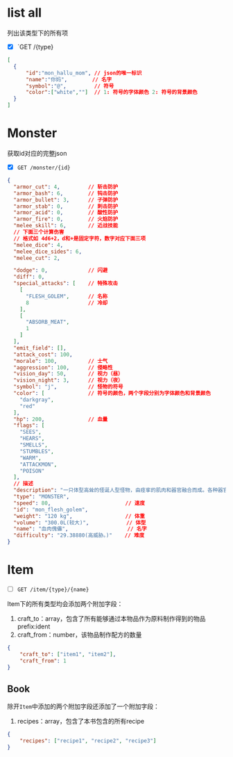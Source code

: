 # list all
列出该类型下的所有项
- [x] `GET /{type}
```json
[
  {
      "id":"mon_hallu_mom", // json的唯一标识
      "name":"你妈",		  // 名字
      "symbol":"@",         // 符号
      "color":["white",""]  // 1: 符号的字体颜色 2: 符号的背景颜色
  }
]
```

# Monster
获取id对应的完整json
- [x] `GET /monster/{id}`
```json
{
  "armor_cut": 4,         // 斩击防护
  "armor_bash": 6,        // 钝击防护
  "armor_bullet": 3,      // 子弹防护
  "armor_stab": 0,        // 刺击防护
  "armor_acid": 0,        // 酸性防护
  "armor_fire": 0,        // 火焰防护
  "melee_skill": 6,       // 近战技能
  // 下面三个计算伤害
  // 格式如 4d6+2，d和+是固定字符，数字对应下面三项
  "melee_dice": 4,        
  "melee_dice_sides": 6,
  "melee_cut": 2,

  "dodge": 0,             // 闪避
  "diff": 0,
  "special_attacks": [    // 特殊攻击
    [
      "FLESH_GOLEM",      // 名称
      8                   // 冷却
    ],
    [
      "ABSORB_MEAT",
      1
    ]
  ],
  "emit_field": [],
  "attack_cost": 100,
  "morale": 100,          // 士气
  "aggression": 100,      // 侵略性
  "vision_day": 50,       // 视力（昼）
  "vision_night": 3,      // 视力（夜）
  "symbol": "j",          // 怪物的符号
  "color": [              // 符号的颜色，两个字段分别为字体颜色和背景颜色
    "darkgray",
    "red"
  ],
  "hp": 200,              // 血量
  "flags": [
    "SEES",
    "HEARS",
    "SMELLS",
    "STUMBLES",
    "WARM",
    "ATTACKMON",
    "POISON"
  ],
  // 描述
  "description": "一只体型高耸的怪诞人型怪物，由痉挛的肌肉和器官融合而成。各种器官从它笨重的身体上脱落，但马上就重新被其躯体吸收。",
  "type": "MONSTER",
  "speed": 80,                        // 速度
  "id": "mon_flesh_golem",          
  "weight": "120 kg",                 // 体重
  "volume": "300.0L(较大)",            // 体型
  "name": "血肉傀儡",                   // 名字
  "difficulty": "29.38880(高威胁。)"    // 难度
}
```

# Item

- [ ] `GET /item/{type}/{name}`

Item下的所有类型均会添加两个附加字段：

1.  craft_to：array，包含了所有能够通过本物品作为原料制作得到的物品prefix:ident
2.  craft_from：number，该物品制作配方的数量

```json
{
    "craft_to": ["item1", "item2"],
    "craft_from": 1
}
```

## Book

除开`Item`中添加的两个附加字段还添加了一个附加字段：

1.  recipes：array，包含了本书包含的所有recipe

```json
{
    "recipes": ["recipe1", "recipe2", "recipe3"]
}
```
